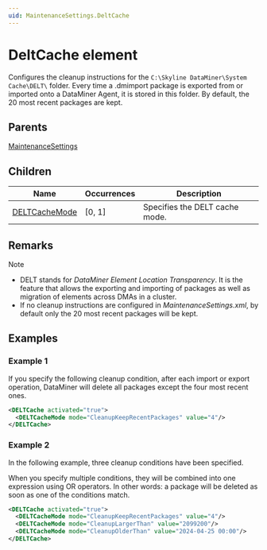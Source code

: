 ```yaml
---
uid: MaintenanceSettings.DeltCache
---
```


# DeltCache element

Configures the cleanup instructions for the `C:\Skyline DataMiner\System Cache\DELT\` folder. Every time a .dmimport package is exported from or imported onto a DataMiner Agent, it is stored in this folder. By default, the 20 most recent packages are kept.

## Parents

[MaintenanceSettings](xref:MaintenanceSettings)

## Children

| Name | Occurrences | Description |
| --- | --- | --- |
| [DELTCacheMode](xref:MaintenanceSettings.DeltCache.DELTCacheMode) | [0, 1] | Specifies the DELT cache mode. |

## Remarks

> [!NOTE]
>
> - DELT stands for *DataMiner Element Location Transparency*. It is the feature that allows the exporting and importing of packages as well as migration of elements across DMAs in a cluster.
> - If no cleanup instructions are configured in *MaintenanceSettings.xml*, by default only the 20 most recent packages will be kept.

## Examples

### Example 1

If you specify the following cleanup condition, after each import or export operation, DataMiner will delete all packages except the four most recent ones.

```xml
<DELTCache activated="true">
  <DELTCacheMode mode="CleanupKeepRecentPackages" value="4"/>
</DELTCache>
```

### Example 2

In the following example, three cleanup conditions have been specified.

When you specify multiple conditions, they will be combined into one expression using OR operators. In other words: a package will be deleted as soon as one of the conditions match.

```xml
<DELTCache activated="true">
  <DELTCacheMode mode="CleanupKeepRecentPackages" value="4"/>
  <DELTCacheMode mode="CleanupLargerThan" value="2099200"/>
  <DELTCacheMode mode="CleanupOlderThan" value="2024-04-25 00:00"/>
</DELTCache>
```
